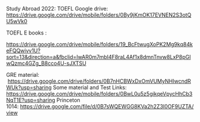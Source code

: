 Study Abroad 2022:
TOEFL Google drive: https://drive.google.com/drive/mobile/folders/0By9jKmOK17EVNEN2S3otQU5wVk0

TOEFL E books :

https://drive.google.com/drive/mobile/folders/19_BcFtwugXoPK2Mg9kq84keFQQwivv1U?sort=13&direction=a&fbclid=IwAR0m7mbI4F8raL4Af1x8dmnTnvw8LxP8pGIwQzmc4GZg_B8cco4U-sJXTSU

GRE material:
 https://drive.google.com/drive/folders/0B7nHCBWxDxOmVUMyNHIwcndRWUk?usp=sharing
Some material and Test Links:
https://drive.google.com/drive/mobile/folders/0BwL0u5z5gikqeVpycHhCb3NqT1E?usp=sharing
Princeton 1014: https://drive.google.com/file/d/0B7sWQEWGG8KVa2h2Z3I0OF9UZTA/view
